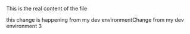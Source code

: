 This is the real content of the file

this change is happening from my dev environmentChange from my dev environment 3